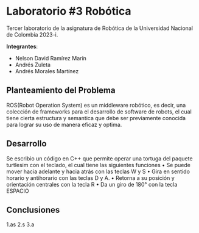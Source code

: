 # Laboratorio #3 Robótica
Tercer laboratorio de la asignatura de Robótica de la Universidad Nacional de Colombia 2023-i.

**Integrantes**: 
* Nelson David Ramírez Marín
* Andrés Zuleta 
* Andrés Morales Martínez


## Planteamiento del Problema 
ROS(Robot Operation System) es un middleware robótico, es decir, una colección de frameworks para el desarrollo de software de robots, el cual tiene cierta estructura y semantica que debe ser previamente conocida para lograr su uso de manera eficaz y optima.
 
## Desarrollo 
Se escribio un código en C++ que permite operar una tortuga del paquete turtlesim con el teclado, el cual tiene las siguientes funciones
• Se puede mover hacia adelante y hacia atrás con las teclas W y S
• Gira en sentido horario y antihorario con las teclas D y A.
• Retorna a su posición y orientación centrales con la tecla R
• Da un giro de 180° con la tecla ESPACIO





## Conclusiones
1.as
2.s
3.a
